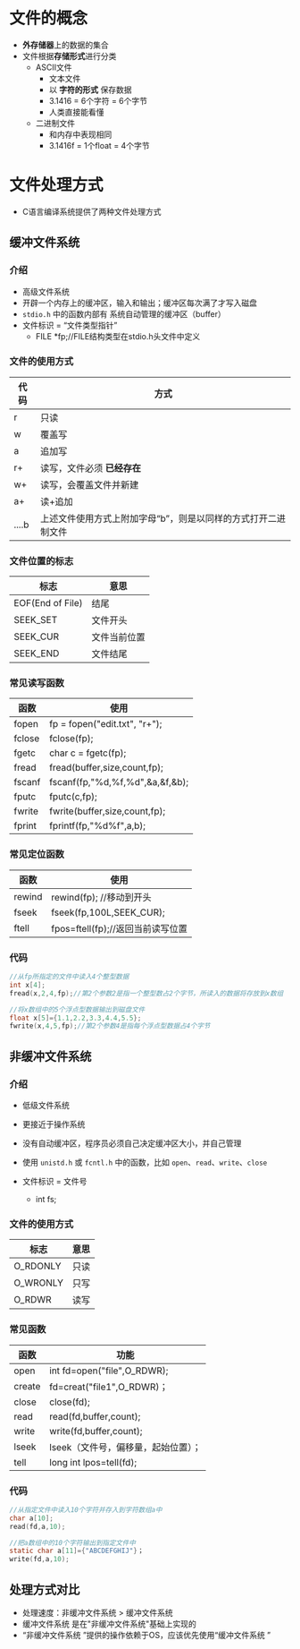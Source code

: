 # 文件的概念

- **外存储器**上的数据的集合
- 文件根据**存储形式**进行分类
  - ASCII文件
    - 文本文件
    - 以 **字符的形式** 保存数据
    - 3.1416 = 6个字符 = 6个字节
    - 人类直接能看懂
  - 二进制文件
    - 和内存中表现相同
    - 3.1416f = 1个float = 4个字节

# 文件处理方式

- C语言编译系统提供了两种文件处理方式

## 缓冲文件系统

### 介绍

- 高级文件系统
- 开辟一个内存上的缓冲区，输入和输出；缓冲区每次满了才写入磁盘
- `stdio.h` 中的函数内部有 系统自动管理的缓冲区（buffer）
- 文件标识 = “文件类型指针”
  - FILE *fp;//FILE结构类型在stdio.h头文件中定义


### 文件的使用方式

| 代码  | 方式                                                         |
| ----- | ------------------------------------------------------------ |
| r     | 只读                                                         |
| w     | 覆盖写                                                       |
| a     | 追加写                                                       |
| r+    | 读写，文件必须 **已经存在**                                  |
| w+    | 读写，会覆盖文件并新建                                       |
| a+    | 读+追加                                                      |
| ....b | 上述文件使用方式上附加字母“b”，则是以同样的方式打开二进制文件 |

### 文件位置的标志

| 标志             | 意思         |
| ---------------- | ------------ |
| EOF(End of File) | 结尾         |
| SEEK_SET         | 文件开头     |
| SEEK_CUR         | 文件当前位置 |
| SEEK_END         | 文件结尾     |

### 常见读写函数

| 函数   | 使用                            |
| ------ | ------------------------------- |
| fopen  | fp = fopen("edit.txt", "r+");   |
| fclose | fclose(fp);                     |
| fgetc  | char c = fgetc(fp);             |
| fread  | fread(buffer,size,count,fp);    |
| fscanf | fscanf(fp,"%d,%f,%d",&a,&f,&b); |
| fputc  | fputc(c,fp);                    |
| fwrite | fwrite(buffer,size,count,fp);   |
| fprint | fprintf(fp,"%d%f",a,b);         |

### 常见定位函数

| 函数   | 使用                              |
| ------ | --------------------------------- |
| rewind | rewind(fp); //移动到开头          |
| fseek  | fseek(fp,100L,SEEK_CUR);          |
| ftell  | fpos=ftell(fp);//返回当前读写位置 |

### 代码

```C
//从fp所指定的文件中读入4个整型数据
int x[4];
fread(x,2,4,fp);//第2个参数2是指一个整型数占2个字节，所读入的数据将存放到x数组

//将x数组中的5个浮点型数据输出到磁盘文件
float x[5]={1.1,2.2,3.3,4.4,5.5};
fwrite(x,4,5,fp);//第2个参数4是指每个浮点型数据占4个字节

```

## 非缓冲文件系统

### 介绍

- 低级文件系统
- 更接近于操作系统
- 没有自动缓冲区，程序员必须自己决定缓冲区大小，并自己管理
- 使用 `unistd.h` 或 `fcntl.h` 中的函数，比如 `open`、`read`、`write`、`close`

- 文件标识 = 文件号
  - int fs;

### 文件的使用方式

| 标志     | 意思 |
| -------- | ---- |
| O_RDONLY | 只读 |
| O_WRONLY | 只写 |
| O_RDWR   | 读写 |

### 常见函数

| 函数   | 功能                                |
| ------ | ----------------------------------- |
| open   | int fd=open("file",O_RDWR);         |
| create | fd=creat("file1",O_RDWR)；          |
| close  | close(fd);                          |
| read   | read(fd,buffer,count);              |
| write  | write(fd,buffer,count);             |
| lseek  | lseek（文件号，偏移量，起始位置）； |
| tell   | long int lpos=tell(fd);             |

### 代码

```C
//从指定文件中读入10个字符并存入到字符数组a中
char a[10];
read(fd,a,10);

//把a数组中的10个字符输出到指定文件中
static char a[11]={"ABCDEFGHIJ"}；
write(fd,a,10);

```

## 处理方式对比

- 处理速度：非缓冲文件系统 > 缓冲文件系统
- 缓冲文件系统 是在"非缓冲文件系统"基础上实现的
- “非缓冲文件系统 ”提供的操作依赖于OS，应该优先使用“缓冲文件系统 ”

